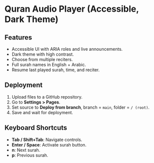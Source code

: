 # Quran Audio Player (Accessible, Dark Theme)

## Features
- Accessible UI with ARIA roles and live announcements.
- Dark theme with high contrast.
- Choose from multiple reciters.
- Full surah names in English + Arabic.
- Resume last played surah, time, and reciter.

## Deployment
1. Upload files to a GitHub repository.
2. Go to **Settings > Pages**.
3. Set source to **Deploy from branch**, branch = `main`, folder = `/ (root)`.
4. Save and wait for deployment.

## Keyboard Shortcuts
- **Tab / Shift+Tab**: Navigate controls.
- **Enter / Space**: Activate surah button.
- **n**: Next surah.
- **p**: Previous surah.
